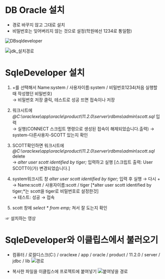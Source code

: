 # DB Oracle 설치 
 - 경로 바꾸지 않고 그대로 설치
 - 비밀번호는 잊어버리지 않는 것으로 설정(학원에선 1234로 통일함)

 ![DBsqldeveloper](https://user-images.githubusercontent.com/74290204/103732648-2933ab80-502b-11eb-95e5-4416614ece57.PNG)

 ![jdk_설치경로](https://user-images.githubusercontent.com/74290204/103732651-2a64d880-502b-11eb-92be-12c7cd302886.PNG)

# SqleDeveloper 설치

1. +를  선택해서 Name:system / 사용자이름:system / 비밀번호1234(처음 실행할 때 작성했던 비밀번호) <br> 
→ 비밀번호 저장 클릭, 테스트로 성공 뜨면 접속이나 저장

2. 워크시트에 *@C:\oraclexe\app\oracle\product\11.2.0\server\rdbms\admin\scott.sql* 입력 <br> 
→ 실행(CONNECT 스크립트 명령으로 생성된 접속이 해제되었습니다.출력)  → system-다른사용자-SCOTT 있는지 확인

3. SCOTT확인하면 워크시트에 *@C:\oraclexe\app\oracle\product\11.2.0\server\rdbms\admin\scott.sql* delete <br> 
→ *alter user scott identified  by  tiger;*  입력하고 실행 [스크립트 출력: User SCOTT이(가) 변경되었습니다.]

4. system워크시트 창 *alter user  scott identified  by  tiger;*  입력 후 실행 → 다시 + <br> 
→ Name:scott / 사용자이름:scott / tiger [*alter user  scott identified  by  tiger;*는 scott을 tiger로 비밀번호로 설정한것]  <br>
→ 테스트: 성공  → 접속

5. scott 창에 *select * from emp;* 쳐서 잘 도는지 확인

☞ 설치하는 영상 

# SqleDeveloper와 이클립스에서 불러오기
- 컴퓨터 / 로컬디스크(C:) / oraclexe / app / oracle / product / 11.2.0 / server /  jdbc / lib
![경로](https://user-images.githubusercontent.com/74290204/103959948-6bc4c780-5194-11eb-8834-95fffc5ba601.PNG)

- 복사한 파일을 이클립스에 프로젝트에 붙여넣기
![붙여넣을 경로](https://user-images.githubusercontent.com/74290204/103959981-8139f180-5194-11eb-98b2-a5692c5312a8.PNG)
